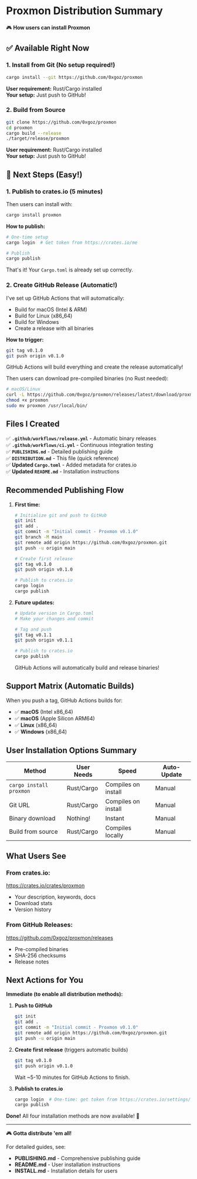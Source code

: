 # Proxmon Distribution Summary

🎮 **How users can install Proxmon**

## ✅ Available Right Now

### 1. Install from Git (No setup required!)
```bash
cargo install --git https://github.com/0xgoz/proxmon
```
**User requirement:** Rust/Cargo installed  
**Your setup:** Just push to GitHub!

### 2. Build from Source
```bash
git clone https://github.com/0xgoz/proxmon
cd proxmon
cargo build --release
./target/release/proxmon
```
**User requirement:** Rust/Cargo installed  
**Your setup:** Just push to GitHub!

## 🚀 Next Steps (Easy!)

### 1. Publish to crates.io (5 minutes)

Then users can install with:
```bash
cargo install proxmon
```

**How to publish:**
```bash
# One-time setup
cargo login  # Get token from https://crates.io/me

# Publish
cargo publish
```

That's it! Your `Cargo.toml` is already set up correctly.

### 2. Create GitHub Release (Automatic!)

I've set up GitHub Actions that will automatically:
- Build for macOS (Intel & ARM)
- Build for Linux (x86_64)
- Build for Windows
- Create a release with all binaries

**How to trigger:**
```bash
git tag v0.1.0
git push origin v0.1.0
```

GitHub Actions will build everything and create the release automatically!

Then users can download pre-compiled binaries (no Rust needed):
```bash
# macOS/Linux
curl -L https://github.com/0xgoz/proxmon/releases/latest/download/proxmon-Darwin-aarch64.tar.gz | tar xz
chmod +x proxmon
sudo mv proxmon /usr/local/bin/
```

## Files I Created

✅ **`.github/workflows/release.yml`** - Automatic binary releases  
✅ **`.github/workflows/ci.yml`** - Continuous integration testing  
✅ **`PUBLISHING.md`** - Detailed publishing guide  
✅ **`DISTRIBUTION.md`** - This file (quick reference)  
✅ **Updated `Cargo.toml`** - Added metadata for crates.io  
✅ **Updated `README.md`** - Installation instructions  

## Recommended Publishing Flow

1. **First time:**
   ```bash
   # Initialize git and push to GitHub
   git init
   git add .
   git commit -m "Initial commit - Proxmon v0.1.0"
   git branch -M main
   git remote add origin https://github.com/0xgoz/proxmon.git
   git push -u origin main
   
   # Create first release
   git tag v0.1.0
   git push origin v0.1.0
   
   # Publish to crates.io
   cargo login
   cargo publish
   ```

2. **Future updates:**
   ```bash
   # Update version in Cargo.toml
   # Make your changes and commit
   
   # Tag and push
   git tag v0.1.1
   git push origin v0.1.1
   
   # Publish to crates.io
   cargo publish
   ```

   GitHub Actions will automatically build and release binaries!

## Support Matrix (Automatic Builds)

When you push a tag, GitHub Actions builds for:

- ✅ **macOS** (Intel x86_64)
- ✅ **macOS** (Apple Silicon ARM64)
- ✅ **Linux** (x86_64)
- ✅ **Windows** (x86_64)

## User Installation Options Summary

| Method | User Needs | Speed | Auto-Update |
|--------|-----------|-------|-------------|
| `cargo install proxmon` | Rust/Cargo | Compiles on install | Manual |
| Git URL | Rust/Cargo | Compiles on install | Manual |
| Binary download | Nothing! | Instant | Manual |
| Build from source | Rust/Cargo | Compiles locally | Manual |

## What Users See

### From crates.io:
https://crates.io/crates/proxmon
- Your description, keywords, docs
- Download stats
- Version history

### From GitHub Releases:
https://github.com/0xgoz/proxmon/releases
- Pre-compiled binaries
- SHA-256 checksums
- Release notes

## Next Actions for You

**Immediate (to enable all distribution methods):**

1. **Push to GitHub**
   ```bash
   git init
   git add .
   git commit -m "Initial commit - Proxmon v0.1.0"
   git remote add origin https://github.com/0xgoz/proxmon.git
   git push -u origin main
   ```

2. **Create first release** (triggers automatic builds)
   ```bash
   git tag v0.1.0
   git push origin v0.1.0
   ```
   Wait ~5-10 minutes for GitHub Actions to finish.

3. **Publish to crates.io**
   ```bash
   cargo login  # One-time: get token from https://crates.io/settings/tokens
   cargo publish
   ```

**Done!** All four installation methods are now available! 🎉

---

🎮 **Gotta distribute 'em all!**

For detailed guides, see:
- **PUBLISHING.md** - Comprehensive publishing guide
- **README.md** - User installation instructions
- **INSTALL.md** - Installation details for users

